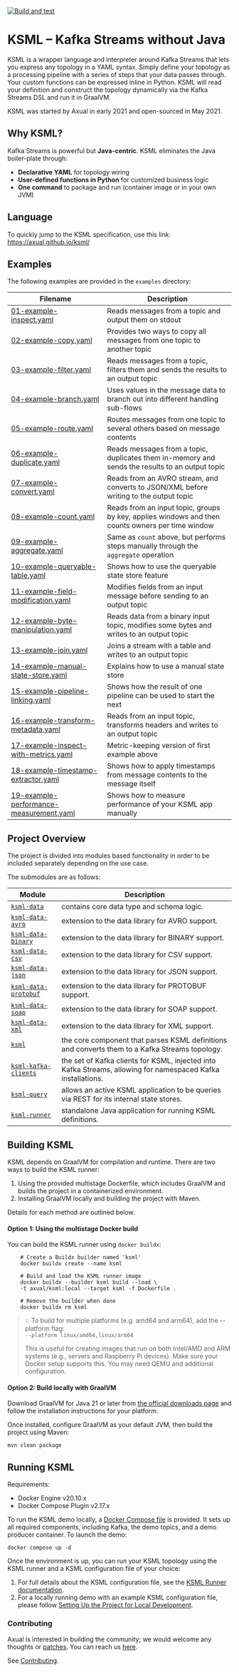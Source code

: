 [![Build and test](https://github.com/axual/ksml/actions/workflows/build-and-test.yml/badge.svg)](https://github.com/axual/ksml/actions/workflows/build-and-test.yml)

# KSML – Kafka Streams without Java

KSML is a wrapper language and interpreter around Kafka Streams
that lets you express any topology in a YAML syntax. Simply define
your topology as a processing pipeline with a series of steps that
your data passes through. Your custom functions can be expressed
inline in Python. KSML will read your definition and construct the
topology dynamically via the Kafka Streams DSL and run it in GraalVM.

KSML was started by Axual in early 2021 and open-sourced in May 2021.

## Why KSML?

Kafka Streams is powerful but **Java-centric**. KSML eliminates the Java boiler-plate through:

* **Declarative YAML** for topology wiring
* **User-defined functions in Python** for customized business logic
* **One command** to package and run (container image or in your own JVM)

## Language

To quickly jump to the KSML specification, use this link: https://axual.github.io/ksml/

## Examples

The following examples are provided in the `examples` directory:

| Filename                                                                                    | Description                                                                                      |
|---------------------------------------------------------------------------------------------|--------------------------------------------------------------------------------------------------|
| [01-example-inspect.yaml](examples/01-example-inspect.yaml)                                 | Reads messages from a topic and output them on stdout                                            |
| [02-example-copy.yaml](examples/02-example-copy.yaml)                                       | Provides two ways to copy all messages from one topic to another topic                           |
| [03-example-filter.yaml](examples/03-example-filter.yaml)                                   | Reads messages from a topic, filters them and sends the results to an output topic               |
| [04-example-branch.yaml](examples/04-example-branch.yaml)                                   | Uses values in the message data to branch out into different handling sub-flows                  |
| [05-example-route.yaml](examples/05-example-route.yaml)                                     | Routes messages from one topic to several others based on message contents                       |
| [06-example-duplicate.yaml](examples/06-example-duplicate.yaml)                             | Reads messages from a topic, duplicates them in-memory and sends the results to an output topic  |
| [07-example-convert.yaml](examples/07-example-convert.yaml)                                 | Reads from an AVRO stream, and converts to JSON/XML before writing to the output topic           |
| [08-example-count.yaml](examples/08-example-count.yaml)                                     | Reads from an input topic, groups by key, applies windows and then counts owners per time window |
| [09-example-aggregate.yaml](examples/09-example-aggregate.yaml)                             | Same as `count` above, but performs steps manually through the `aggregate` operation             |
| [10-example-queryable-table.yaml](examples/10-example-queryable-table.yaml)                 | Shows how to use the queryable state store feature                                               |
| [11-example-field-modification.yaml](examples/11-example-field-modification.yaml)           | Modifies fields from an input message before sending to an output topic                          |
| [12-example-byte-manipulation.yaml](examples/12-example-byte-manipulation.yaml)             | Reads data from a binary input topic, modifies some bytes and writes to an output topic          |
| [13-example-join.yaml](examples/13-example-join.yaml)                                       | Joins a stream with a table and writes to an output topic                                        |
| [14-example-manual-state-store.yaml](examples/14-example-manual-state-store.yaml)           | Explains how to use a manual state store                                                         |
| [15-example-pipeline-linking.yaml](examples/15-example-pipeline-linking.yaml)               | Shows how the result of one pipeline can be used to start the next                               |
| [16-example-transform-metadata.yaml](examples/16-example-transform-metadata.yaml)           | Reads from an input topic, transforms headers and writes to an output topic                      |
| [17-example-inspect-with-metrics.yaml](examples/17-example-inspect-with-metrics.yaml)       | Metric-keeping version of first example above                                                    |
| [18-example-timestamp-extractor.yaml](examples/18-example-timestamp-extractor.yaml)         | Shows how to apply timestamps from message contents to the message itself                        |
| [19-example-performance-measurement.yaml](examples/19-example-performance-measurement.yaml) | Shows how to measure performance of your KSML app manually                                       |

## Project Overview

The project is divided into modules based functionality in order to be included separately depending
on the use case.

The submodules are as follows:

| Module                                      | Description                                                                                                  |
|---------------------------------------------|--------------------------------------------------------------------------------------------------------------|
| [`ksml-data`](ksml-data/)                   | contains core data type and schema logic.                                                                    |
| [`ksml-data-avro`](ksml-data-avro/)         | extension to the data library for AVRO support.                                                              |
| [`ksml-data-binary`](ksml-data-binary/)     | extension to the data library for BINARY support.                                                            |
| [`ksml-data-csv`](ksml-data-csv/)           | extension to the data library for CSV support.                                                               |
| [`ksml-data-json`](ksml-data-json/)         | extension to the data library for JSON support.                                                              |
| [`ksml-data-protobuf`](ksml-data-protobuf/) | extension to the data library for PROTOBUF support.                                                          |
| [`ksml-data-soap`](ksml-data-soap/)         | extension to the data library for SOAP support.                                                              |
| [`ksml-data-xml`](ksml-data-xml/)           | extension to the data library for XML support.                                                               |
| [`ksml`](ksml/)                             | the core component that parses KSML definitions and converts them to a Kafka Streams topology.               |
| [`ksml-kafka-clients`](ksml-kafka-clients/) | the set of Kafka clients for KSML, injected into Kafka Streams, allowing for namespaced Kafka installations. |
| [`ksml-query`](ksml-query/)                 | allows an active KSML application to be queries via REST for its internal state stores.                      |
| [`ksml-runner`](ksml-runner/)               | standalone Java application for running KSML definitions.                                                    |

## Building KSML

KSML depends on GraalVM for compilation and runtime. There are two ways to build the KSML runner:

1. Using the provided multistage Dockerfile, which includes GraalVM and builds the project in a containerized
   environment.
2. Installing GraalVM locally and building the project with Maven.

Details for each method are outlined below.

#### Option 1: Using the multistage Docker build

You can build the KSML runner using `docker buildx`:

```shell
    # Create a Buildx builder named 'ksml'
    docker buildx create --name ksml

    # Build and load the KSML runner image
    docker buildx --builder ksml build --load \
    -t axual/ksml:local --target ksml -f Dockerfile .

    # Remove the builder when done
    docker buildx rm ksml
```

> 💡 To build for multiple platforms (e.g. amd64 and arm64), add the --platform flag: \
> `--platform linux/amd64,linux/arm64`
>
> This is useful for creating images that run on both Intel/AMD and ARM systems (e.g., servers and Raspberry Pi
> devices).
> Make sure your Docker setup supports this. You may need QEMU and additional configuration.

#### Option 2: Build locally with GraalVM

Download GraalVM for Java 21 or later from [the official downloads page](https://www.graalvm.org/downloads/) and follow
the installation instructions for your platform.

Once installed, configure GraalVM as your default JVM, then build the project using Maven:

```mvn clean package```

## Running KSML

Requirements:

- Docker Engine v20.10.x
- Docker Compose Plugin v2.17.x

To run the KSML demo locally, a [Docker Compose file](./docker-compose.yml) is provided. It sets up all required
components, including Kafka, the demo topics, and a demo producer container. To launch the demo:

```shell
docker compose up -d
```

Once the environment is up, you can run your KSML topology using the KSML runner and a KSML
configuration file of your choice:

1. For full details about the KSML configuration file, see the [KSML Runner documentation](docs/runners.md).
2. For a locally running demo with an example KSML configuration file, please
   follow [Setting Up the Project for Local Development](https://github.com/Axual/ksml/blob/main/CONTRIBUTING.md).

### Contributing ###

Axual is interested in building the community; we would welcome any thoughts or
[patches](https://github.com/Axual/ksml/issues).
You can reach us [here](https://axual.com/contact/).

See [Contributing](https://github.com/Axual/ksml/blob/main/CONTRIBUTING.md).
